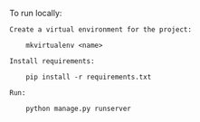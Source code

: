 To run locally:

    Create a virtual environment for the project:
        
        mkvirtualenv <name>

    Install requirements:

        pip install -r requirements.txt

    Run:
        
        python manage.py runserver


